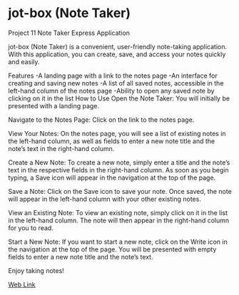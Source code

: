# jot-box (Note Taker)
Project 11 Note Taker Express Application

jot-box (Note Taker) is a convenient, user-friendly note-taking application. With this application, you can create, save, and access your notes quickly and easily.

Features
-A landing page with a link to the notes page
-An interface for creating and saving new notes
-A list of all saved notes, accessible in the left-hand column of the notes page
-Ability to open any saved note by clicking on it in the list
How to Use
Open the Note Taker: You will initially be presented with a landing page.

Navigate to the Notes Page: Click on the link to the notes page.

View Your Notes: On the notes page, you will see a list of existing notes in the left-hand column, as well as fields to enter a new note title and the note’s text in the right-hand column.

Create a New Note: To create a new note, simply enter a title and the note’s text in the respective fields in the right-hand column. As soon as you begin typing, a Save icon will appear in the navigation at the top of the page.

Save a Note: Click on the Save icon to save your note. Once saved, the note will appear in the left-hand column with your other existing notes.

View an Existing Note: To view an existing note, simply click on it in the list in the left-hand column. The note will then appear in the right-hand column for you to read.

Start a New Note: If you want to start a new note, click on the Write icon in the navigation at the top of the page. You will be presented with empty fields to enter a new note title and the note’s text.


Enjoy taking notes!



[Web Link](https://jot-box-526a4c309a2a.herokuapp.com/notes)


